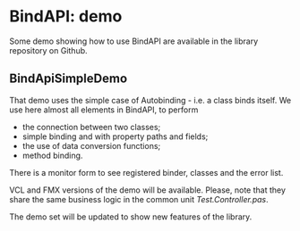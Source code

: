
# BindAPI: demo

Some demo showing how to use BindAPI are available in the library repository on Github.

## BindApiSimpleDemo

That demo uses the simple case of Autobinding - i.e. a class binds itself. We use here almost all elements in BindAPI, to perform 

- the connection between two classes;
- simple binding and with property paths and fields;
- the use of data conversion functions;
- method binding.

There is a monitor form to see registered binder, classes and the error list.

VCL and FMX versions of the demo will be available. Please, note that they share the same business logic in the common unit _Test.Controller.pas_.



The demo set will be updated to show new features of the library.